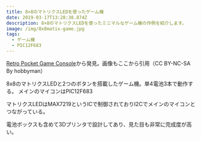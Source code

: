```yaml
---
title: 8×8のマトリクスLEDを使ったゲーム機
date: 2019-03-17T13:28:38.874Z
description: 8×8のマトリクスLEDを使ったミニマルなゲーム機の作例を紹介します。
image: /img/8x8matix-game.jpg
tags:
  - ゲーム機
  - PIC12F683
---
```

[Retro Pocket Game Console](https://www.instructables.com/id/Retro-Handheld-Game-Console/)から発見。画像もここから引用（CC BY-NC-SA By hobbyman）

8x8のマトリクスLEDと2つのボタンを搭載したゲーム機。単4電池3本で動作する。
メインのマイコンはPIC12F683

マトリクスLEDはMAX7219というICで制御されておりI2Cでメインのマイコンとつながっている。

電池ボックスも含めて3Dプリンタで設計してあり、見た目も非常に完成度が高い。
